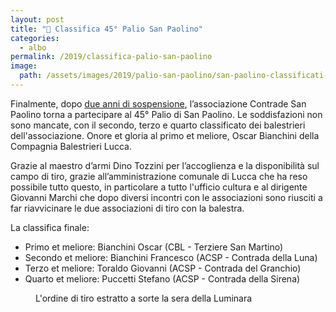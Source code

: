 ```yaml
---
layout: post
title: "🎯 Classifica 45° Palio San Paolino"
categories:
  - albo
permalink: /2019/classifica-palio-san-paolino
image:
  path: /assets/images/2019/palio-san-paolino/san-paolino-classificati-acsp.jpg
---
```


Finalmente, dopo [due anni di sospensione](/2018/palio-san-paolino),
l’associazione Contrade San Paolino torna a partecipare al 45° Palio di San
Paolino. Le soddisfazioni non sono mancate, con il secondo, terzo e quarto
classificato dei balestrieri dell'associazione. Onore et gloria al primo et
meliore, Oscar Bianchini della Compagnia Balestrieri Lucca.

<!-- more -->

Grazie al maestro d’armi Dino Tozzini per l’accoglienza e la disponibilità sul
campo di tiro, grazie all’amministrazione comunale di Lucca che ha reso
possibile tutto questo, in particolare a tutto l'ufficio cultura e al dirigente
Giovanni Marchi che dopo diversi incontri con le associazioni sono riusciti a
far riavvicinare le due associazioni di tiro con la balestra.

La classifica finale:

* Primo et meliore: Bianchini Oscar (CBL - Terziere San Martino)
* Secondo et meliore: Bianchini Francesco (ACSP - Contrada della Luna)
* Terzo et meliore: Toraldo Giovanni (ACSP - Contrada del Granchio)
* Quarto et meliore: Puccetti Stefano (ACSP - Contrada della Sirena)

<figure class="align-center">
  <a href="{{ 'assets/images/2019/palio-san-paolino/ordine-tiro-estratto-san-paolino-2019.jpg' | absolute_url }}">
    <img src="{{ 'assets/images/2019/palio-san-paolino/ordine-tiro-estratto-san-paolino-2019.jpg' | absolute_url }}" alt="">
  </a>
  <figcaption>L'ordine di tiro estratto a sorte la sera della Luminara</figcaption>
</figure>
